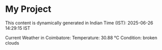 # My Project

This content is dynamically generated in Indian Time (IST): 2025-06-26 14:29:15 IST


Current Weather in Coimbatore:
Temperature: 30.88 °C
Condition: broken clouds
